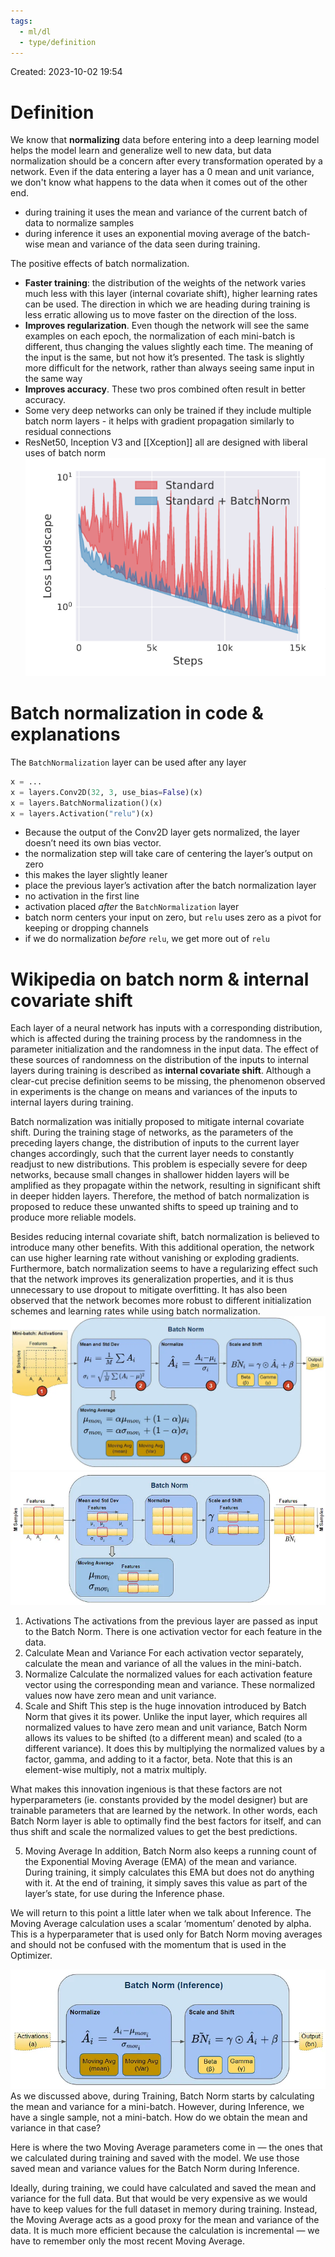 ```yaml
---
tags:
  - ml/dl
  - type/definition
---
```

Created: 2023-10-02 19:54
# Definition

We know that **normalizing** data before entering into a deep learning model helps the model learn and generalize well to new data, but data normalization should be a concern after every transformation operated by a network. Even if the data entering a layer has a 0 mean and unit variance, we don't know what happens to the data when it comes out of the other end.
- during training it uses the mean and variance of the current batch of data to normalize samples
- during inference it uses an exponential moving average of the batch-wise mean and variance of the data seen during training. 

The positive effects of batch normalization.
- **Faster training**: the distribution of the weights of the network varies much less with this layer (internal covariate shift), higher learning rates can be used. The direction in which we are heading during training is less erratic allowing us to move faster on the direction of the loss.
- **Improves regularization**. Even though the network will see the same examples on each epoch, the normalization of each mini-batch is different, thus changing the values slightly each time. The meaning of the input is the same, but not how it’s presented. The task is slightly more difficult for the network, rather than always seeing same input in the same way
- **Improves accuracy**. These two pros combined often result in better accuracy.
- Some very deep networks can only be trained if they include multiple batch norm layers - it helps with gradient propagation similarly to residual connections
- ResNet50, Inception V3 and [[Xception]] all are designed with liberal uses of batch norm
![](/img/batchnorm2.png)

# Batch normalization in code & explanations
The `BatchNormalization` layer can be used after any layer
```python
x = ...
x = layers.Conv2D(32, 3, use_bias=False)(x)
x = layers.BatchNormalization()(x)
x = layers.Activation("relu")(x)
```
- Because the output of the Conv2D layer gets normalized, the layer doesn’t need its own bias vector.
- the normalization step will take care of centering the layer’s output on zero
- this makes the layer slightly leaner
- place the previous layer’s activation after the batch normalization layer
- no activation in the first line
- activation placed _after_ the `BatchNormalization` layer
- batch norm centers your input on zero, but `relu` uses zero as a pivot for keeping or dropping channels
- if we do normalization _before_ `relu`, we get more out of `relu`

# Wikipedia on batch norm & internal covariate shift

Each layer of a neural network has inputs with a corresponding distribution, which is affected during the training process by the randomness in the parameter initialization and the randomness in the input data. The effect of these sources of randomness on the distribution of the inputs to internal layers during training is described as **internal covariate shift**. Although a clear-cut precise definition seems to be missing, the phenomenon observed in experiments is the change on means and variances of the inputs to internal layers during training.

Batch normalization was initially proposed to mitigate internal covariate shift. During the training stage of networks, as the parameters of the preceding layers change, the distribution of inputs to the current layer changes accordingly, such that the current layer needs to constantly readjust to new distributions. This problem is especially severe for deep networks, because small changes in shallower hidden layers will be amplified as they propagate within the network, resulting in significant shift in deeper hidden layers. Therefore, the method of batch normalization is proposed to reduce these unwanted shifts to speed up training and to produce more reliable models.

Besides reducing internal covariate shift, batch normalization is believed to introduce many other benefits. With this additional operation, the network can use higher learning rate without vanishing or exploding gradients. Furthermore, batch normalization seems to have a regularizing effect such that the network improves its generalization properties, and it is thus unnecessary to use dropout to mitigate overfitting. It has also been observed that the network becomes more robust to different initialization schemes and learning rates while using batch normalization.
![](/img/batchnorm.webp)
![](/img/batchnorm1.webp)
1. Activations
The activations from the previous layer are passed as input to the Batch Norm. There is one activation vector for each feature in the data.
2. Calculate Mean and Variance
For each activation vector separately, calculate the mean and variance of all the values in the mini-batch.
3. Normalize
Calculate the normalized values for each activation feature vector using the corresponding mean and variance. These normalized values now have zero mean and unit variance.
4. Scale and Shift
This step is the huge innovation introduced by Batch Norm that gives it its power. Unlike the input layer, which requires all normalized values to have zero mean and unit variance, Batch Norm allows its values to be shifted (to a different mean) and scaled (to a different variance). It does this by multiplying the normalized values by a factor, gamma, and adding to it a factor, beta. Note that this is an element-wise multiply, not a matrix multiply.

What makes this innovation ingenious is that these factors are not hyperparameters (ie. constants provided by the model designer) but are trainable parameters that are learned by the network. In other words, each Batch Norm layer is able to optimally find the best factors for itself, and can thus shift and scale the normalized values to get the best predictions.

5. Moving Average
In addition, Batch Norm also keeps a running count of the Exponential Moving Average (EMA) of the mean and variance. During training, it simply calculates this EMA but does not do anything with it. At the end of training, it simply saves this value as part of the layer’s state, for use during the Inference phase.

We will return to this point a little later when we talk about Inference. The Moving Average calculation uses a scalar ‘momentum’ denoted by alpha. This is a hyperparameter that is used only for Batch Norm moving averages and should not be confused with the momentum that is used in the Optimizer.

![](/img/batchnorm-inference.webp)
As we discussed above, during Training, Batch Norm starts by calculating the mean and variance for a mini-batch. However, during Inference, we have a single sample, not a mini-batch. How do we obtain the mean and variance in that case?

Here is where the two Moving Average parameters come in — the ones that we calculated during training and saved with the model. We use those saved mean and variance values for the Batch Norm during Inference.

Ideally, during training, we could have calculated and saved the mean and variance for the full data. But that would be very expensive as we would have to keep values for the full dataset in memory during training. Instead, the Moving Average acts as a good proxy for the mean and variance of the data. It is much more efficient because the calculation is incremental — we have to remember only the most recent Moving Average.